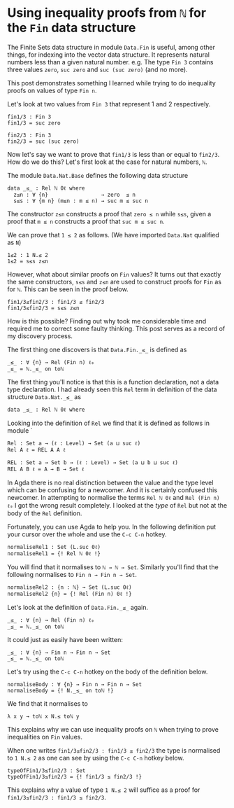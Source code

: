 <!-- -*-agda2-*- -->
# Using inequality proofs from `ℕ` for the `Fin` data structure

The Finite Sets data structure in module `Data.Fin` is
useful, among other things, for indexing into the vector
data structure. It represents natural numbers less than
a given natural number. e.g. The type `Fin 3` contains
three values `zero`, `suc zero` and `suc (suc zero)`
(and no more).

This post demonstrates something I learned while trying
to do inequality proofs on values of type `Fin n`.

<!--
```
open import Data.Nat using (s≤s; z≤n; ℕ)
import Data.Nat as N
open import Data.Fin
open import Level using (0ℓ)
import Level as L
open import Relation.Binary.Core
open import Function
-- open import Relation.Binary.PropositionalEquality
```
-->

Let's look at two values from `Fin 3` that represent
1 and 2 respectively.

```
fin1/3 : Fin 3
fin1/3 = suc zero

fin2/3 : Fin 3
fin2/3 = suc (suc zero)
```

Now let's say we want to prove that `fin1/3` is less than
or equal to `fin2/3`. How do we do this? Let's first look
at the case for natural numbers, `ℕ`.

The module `Data.Nat.Base` defines the following data structure


    data _≤_ : Rel ℕ 0ℓ where
      z≤n : ∀ {n}                 → zero  ≤ n
      s≤s : ∀ {m n} (m≤n : m ≤ n) → suc m ≤ suc n


The constructor `z≤n` constructs a proof that `zero ≤ n`
while `s≤s`, given a proof that `m ≤ n` constructs a proof
that `suc m ≤ suc n`.

We can prove that `1 ≤ 2` as follows. (We have imported `Data.Nat`
qualified as `N`)


```
1≤2 : 1 N.≤ 2
1≤2 = s≤s z≤n
```

However, what about similar proofs on `Fin` values? It turns out
that exactly the same constructors, `s≤s` and `z≤n` are used to
construct proofs for `Fin` as for `ℕ`. This can be seen in the
proof below.

```
fin1/3≤fin2/3 : fin1/3 ≤ fin2/3
fin1/3≤fin2/3 = s≤s z≤n
```

How is this possible? Finding out why took me considerable time
and required me to correct some faulty thinking. This post
serves as a record of my discovery process.

The first thing one discovers is that `Data.Fin._≤_` is defined as

    _≤_ : ∀ {n} → Rel (Fin n) ℓ₀
    _≤_ = ℕ._≤_ on toℕ

The first thing you'll notice is that this is a function declaration,
not a data type declaration.  I had already seen this `Rel` term in
definition of the data structure `Data.Nat._≤_` as

    data _≤_ : Rel ℕ 0ℓ where

Looking into the definition of `Rel` we find that it is defined as follows in
module `

    Rel : Set a → (ℓ : Level) → Set (a ⊔ suc ℓ)
    Rel A ℓ = REL A A ℓ

    REL : Set a → Set b → (ℓ : Level) → Set (a ⊔ b ⊔ suc ℓ)
    REL A B ℓ = A → B → Set ℓ

In Agda there is no real distinction between the value and the type level
which can be confusing for a newcomer. And it is certainly confused this
newcomer. In attempting to normalise the terms `Rel ℕ 0ℓ` and `Rel (Fin n) ℓ₀`
I got the wrong result completely. I looked at the _type_ of `Rel` but not
at the body of the `Rel` definition.

Fortunately, you can use Agda to help you. In the following definition
put your cursor over the whole and use the `C-c C-n` hotkey.

```
normaliseRel1 : Set (L.suc 0ℓ)
normaliseRel1 = {! Rel ℕ 0ℓ !}
```

You will find that it normalises to `ℕ → ℕ → Set`.
Similarly you'll find that the following normalises to `Fin n → Fin n → Set`.

```
normaliseRel2 : {n : ℕ} → Set (L.suc 0ℓ)
normaliseRel2 {n} = {! Rel (Fin n) 0ℓ !}
```


Let's look at the definition of `Data.Fin._≤_` again.

    _≤_ : ∀ {n} → Rel (Fin n) ℓ₀
    _≤_ = ℕ._≤_ on toℕ

It could just as easily have been written:

    _≤_ : ∀ {n} → Fin n → Fin n → Set
    _≤_ = ℕ._≤_ on toℕ


Let's try using the `C-c C-n` hotkey on the body
of the definition below.

```
normaliseBody : ∀ {n} → Fin n → Fin n → Set
normaliseBody = {! N._≤_ on toℕ !}
```

We find that it normalises to

    λ x y → toℕ x N.≤ toℕ y

This explains why we can use inequality proofs on `ℕ`
when trying to prove inequalities on `Fin` values.


When one writes `fin1/3≤fin2/3 : fin1/3 ≤ fin2/3`
the type is normalised to `1 N.≤ 2` as one can see
by using the `C-c C-n` hotkey below.

```
typeOfFin1/3≤fin2/3 : Set
typeOfFin1/3≤fin2/3 = {! fin1/3 ≤ fin2/3 !}
```

This explains why a value of type `1 N.≤ 2` will
suffice as a proof for `fin1/3≤fin2/3 : fin1/3 ≤ fin2/3`.


